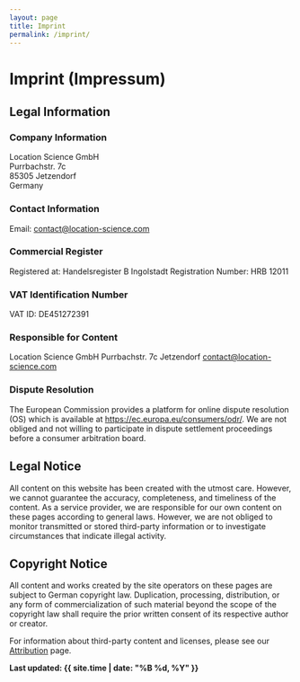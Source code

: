 ```yaml
---
layout: page
title: Imprint
permalink: /imprint/
---
```


# Imprint (Impressum)

## Legal Information

### Company Information
Location Science GmbH  
Purrbachstr. 7c  
85305 Jetzendorf  
Germany

### Contact Information
Email: contact@location-science.com

### Commercial Register
Registered at: Handelsregister B Ingolstadt
Registration Number: HRB 12011

### VAT Identification Number
VAT ID: DE451272391

### Responsible for Content
Location Science GmbH
Purrbachstr. 7c Jetzendorf 
contact@location-science.com

### Dispute Resolution
The European Commission provides a platform for online dispute resolution (OS) which is available at https://ec.europa.eu/consumers/odr/. We are not obliged and not willing to participate in dispute settlement proceedings before a consumer arbitration board.

## Legal Notice

All content on this website has been created with the utmost care. However, we cannot guarantee the accuracy, completeness, and timeliness of the content. As a service provider, we are responsible for our own content on these pages according to general laws. However, we are not obliged to monitor transmitted or stored third-party information or to investigate circumstances that indicate illegal activity.

## Copyright Notice

All content and works created by the site operators on these pages are subject to German copyright law. Duplication, processing, distribution, or any form of commercialization of such material beyond the scope of the copyright law shall require the prior written consent of its respective author or creator.

For information about third-party content and licenses, please see our [Attribution](/attribution/) page.

**Last updated: {{ site.time | date: "%B %d, %Y" }}**
